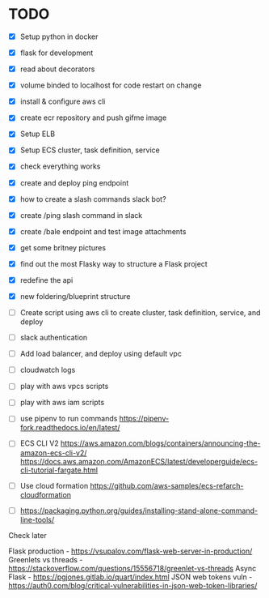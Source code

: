 # TODO

- [x] Setup python in docker
- [x] flask for development
- [x] read about decorators
- [x] volume binded to localhost for code restart on change
- [x] install & configure aws cli
- [x] create ecr repository and push gifme image
- [x] Setup ELB
- [x] Setup ECS cluster, task definition, service
- [x] check everything works
- [x] create and deploy ping endpoint
- [x] how to create a slash commands slack bot?
- [x] create /ping slash command in slack
- [x] create /bale endpoint and test image attachments
- [x] get some britney pictures
- [x] find out the most Flasky way to structure a Flask project
- [x] redefine the api
- [x] new foldering/blueprint structure
- [ ] Create script using aws cli to create cluster, task definition, service, and deploy
- [ ] slack authentication
- [ ] Add load balancer, and deploy using default vpc
- [ ] cloudwatch logs
- [ ] play with aws vpcs scripts
- [ ] play with aws iam scripts
- [ ] use pipenv to run commands https://pipenv-fork.readthedocs.io/en/latest/

- [ ] ECS CLI V2
https://aws.amazon.com/blogs/containers/announcing-the-amazon-ecs-cli-v2/
https://docs.aws.amazon.com/AmazonECS/latest/developerguide/ecs-cli-tutorial-fargate.html

- [ ] Use cloud formation
https://github.com/aws-samples/ecs-refarch-cloudformation

- [ ] https://packaging.python.org/guides/installing-stand-alone-command-line-tools/

Check later

Flask production - https://vsupalov.com/flask-web-server-in-production/ 
Greenlets vs threads - https://stackoverflow.com/questions/15556718/greenlet-vs-threads
Async Flask - https://pgjones.gitlab.io/quart/index.html
JSON web tokens vuln - https://auth0.com/blog/critical-vulnerabilities-in-json-web-token-libraries/